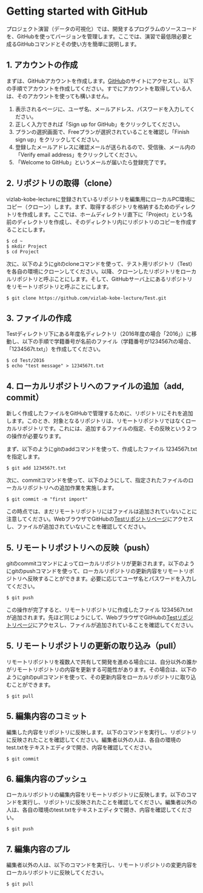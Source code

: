 # Getting started with GitHub

プロジェクト演習（データの可視化）では、開発するプログラムのソースコードを、GitHubを使ってバージョンを管理します。ここでは、演習で最低限必要と成るGitHubコマンドとその使い方を簡単に説明します。

## 1. アカウントの作成
まずは、GitHubアカウントを作成します。[GitHub](https://github.com/)のサイトにアクセスし、以下の手順でアカウントを作成してください。すでにアカウントを取得している人は、そのアカウントを使っても構いません。

1. 表示されるページに、ユーザ名、メールアドレス、パスワードを入力してください。
1. 正しく入力できれば「Sign up for GitHub」をクリックしてください。
1. プランの選択画面で、Freeプランが選択されていることを確認し「Finish sign up」をクリックしてください。
1. 登録したメールアドレスに確認メールが送られるので、受信後、メール内の「Verify email address」をクリックしてください。
1. 「Welcome to GitHub」というメールが届いたら登録完了です。

## 2. リポジトリの取得（clone）
vizlab-kobe-lectureに登録されているリポジトリを編集用にローカルPC環境にコピー（クローン）します。まず、取得するポジトリを格納するためのディレクトリを作成します。ここでは、ホームディレクトリ直下に「Project」という名前のディレクトリを作成し、そのディレクトリ内にリポジトリのコピーを作成することにします。

```
$ cd ~
$ mkdir Project
$ cd Project
```

次に、以下のようにgitのcloneコマンドを使って、テスト用リポジトリ（Test）を各自の環境にクローンしてください。以降、クローンしたリポジトリをローカルリポジトリと呼ぶことにします。そして、GitHubサーバ上にあるリポジトリをリモートリポジトリと呼ぶことにします。

```
$ git clone https://github.com/vizlab-kobe-lecture/Test.git
```

## 3. ファイルの作成
Testディレクトリ下にある年度名ディレクトリ（2016年度の場合「2016」）に移動し、以下の手順で学籍番号が名前のファイル（学籍番号が1234567tの場合、「1234567t.txt」）を作成してください。

```
$ cd Test/2016
$ echo "test message" > 1234567t.txt
```

## 4. ローカルリポジトリへのファイルの追加（add, commit）
新しく作成したファイルをGitHubで管理するために、リポジトリにそれを追加します。このとき、対象となるリポジトリは、リモートリポジトリではなくローカルリポジトリです。これには、追加するファイルの指定、その反映という２つの操作が必要なります。

まず、以下のようにgitのaddコマンドを使って、作成したファイル 1234567t.txt を指定します。

```
$ git add 1234567t.txt
```

次に、commitコマンドを使って、以下のようにして、指定されたファイルのローカルリポジトリへの追加作業を実施します。

```
$ git commit -m "first import"
```

この時点では、まだリモートリポジトリにはファイルは追加されていないことに注意してください。WebブラウザでGitHubの[Testリポジトリページ](https://github.com/vizlab-kobe-lecture/Test)にアクセスし、ファイルが追加されていないことを確認してください。

## 5. リモートリポジトリへの反映（push）
gitのcommitコマンドによってローカルリポジトリが更新されます。以下のようにgitのpushコマンドを使って、ローカルリポジトリの更新内容をリモートリポジトリへ反映することができます。必要に応じてユーザ名とパスワードを入力してください。

```
$ git push
```

この操作が完了すると、リモートリポジトリに作成したファイル 1234567t.txt が追加されます。先ほど同じようにして、WebブラウザでGitHubの[Testリポジトリページ](https://github.com/vizlab-kobe-lecture/Test)にアクセスし、ファイルが追加されていることを確認してください。

## 5. リモートリポジトリの更新の取り込み（pull）
リモートリポジトリを複数人で共有して開発を進める場合には、自分以外の誰かがリモートリポジトリの内容を更新する可能性があります。その場合は、以下のようにgitのpullコマンドを使って、その更新内容をローカルリポジトリに取り込むことができます。

```
$ git pull
```


## 5. 編集内容のコミット
編集した内容をリポジトリに反映します。以下のコマンドを実行し、リポジトリに反映されたことを確認してください。編集者以外の人は、各自の環境のtest.txtをテキストエディタで開き、内容を確認してください。

```
$ git commit
```

## 6. 編集内容のプッシュ
ローカルリポジトリの編集内容をリモートリポジトリに反映します。以下のコマンドを実行し、リポジトリに反映されたことを確認してください。編集者以外の人は、各自の環境のtest.txtをテキストエディタで開き、内容を確認してください。

```
$ git push
```

## 7. 編集内容のプル
編集者以外の人は、以下のコマンドを実行し、リモートリポジトリの変更内容をローカルリポジトリに反映してください。

```
$ git pull
```
